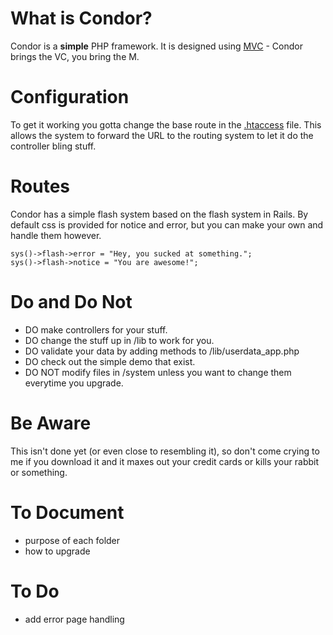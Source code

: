 What is Condor?
====================
Condor is a **simple** PHP framework. It is designed using [MVC](http://en.wikipedia.org/wiki/Model–view–controller) - Condor brings the VC, you bring the M. 

Configuration
====================
To get it working you gotta change the base route in the [.htaccess](http://en.wikipedia.org/wiki/Htaccess) file. This allows the system to forward the URL to the routing system to let it do the controller bling stuff.

Routes
====================
Condor has a simple flash system based on the flash system in Rails. By default css is provided for notice and error, but you can make your own and handle them however.

    sys()->flash->error = "Hey, you sucked at something.";
    sys()->flash->notice = "You are awesome!";

Do and Do Not
====================
-  DO       make controllers for your stuff.
-  DO       change the stuff up in /lib to work for you.
-  DO       validate your data by adding methods to /lib/userdata_app.php
-  DO       check out the simple demo that exist.
-  DO NOT   modify files in /system unless you want to change them everytime you upgrade.

Be Aware
====================
This isn't done yet (or even close to resembling it), so don't come crying to me if you download it and it maxes out your credit cards or kills your rabbit or something.

To Document
====================
-  purpose of each folder
-  how to upgrade

To Do
====================
-  add error page handling
